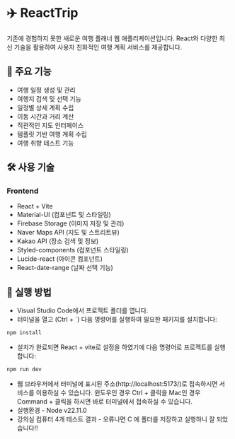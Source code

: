 # ✈️ ReactTrip

기존에 경험하지 못한 새로운 여행 플래너 웹 애플리케이션입니다. React와 다양한 최신 기술을 활용하여 사용자 친화적인 여행 계획 서비스를 제공합니다.

## 📌 주요 기능
- 여행 일정 생성 및 관리
- 여행지 검색 및 선택 기능  
- 일정별 상세 계획 수립
- 이동 시간과 거리 계산
- 직관적인 지도 인터페이스
- 템플릿 기반 여행 계획 수립
- 여행 취향 테스트 기능

## 🛠 사용 기술

### Frontend
- React + Vite
- Material-UI (컴포넌트 및 스타일링)
- Firebase Storage (이미지 저장 및 관리)
- Naver Maps API (지도 및 스트리트뷰)
- Kakao API (장소 검색 및 정보)
- Styled-components (컴포넌트 스타일링)
- Lucide-react (아이콘 컴포넌트)
- React-date-range (날짜 선택 기능)

## 🚀 실행 방법
- Visual Studio Code에서 프로젝트 폴더를 엽니다.
- 터미널을 열고 (Ctrl + `) 다음 명령어를 실행하여 필요한 패키지를 설치합니다:
```bash
npm install
```
- 설치가 완료되면 React + vite로 설정을 하였기에 다음 명령어로 프로젝트를 실행합니다:
```bash
npm run dev
```
- 웹 브라우저에서 터미널에 표시된 주소(http://localhost:5173/)로 접속하시면 서비스를 이용하실 수 있습니다.
윈도우인 경우 Ctrl + 클릭을 Mac인 경우 Command + 클릭을 하시면 바로 터미널에서 접속하실 수 있습니다.
- 실행환경 - Node v22.11.0
- 강의실 컴퓨터 4개 테스트 결과 - 오류나면 C 에 폴더를 저장하고 실행하니 잘 되었습니다!!


